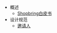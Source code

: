 <!-- _sidebar.md -->

- 概述
    - [Shopbring白皮书](zh-cn/Shopbring-whitepaper-cn)
- 设计规范
    - [邀请人](zh-cn/invitation)
